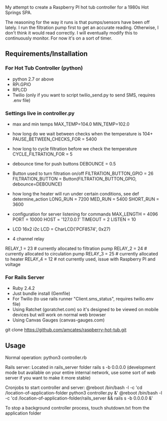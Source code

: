 My attempt to create a Raspberry PI hot tub controller for a 1980s Hot Springs SPA.

The reasoning for the way it runs is that pumps/sensors have been off lately.  I run the filtration pump first to get an accurate reading.  Otherwise, I don't think it would read correctly.  I will eventually modify this to continuously monitor.  For now it's on a sort of timer.

## Requirements/Installation

### For Hot Tub Controller (python)
* python 2.7 or above
* RPi.GPIO
* RPLCD
* Twilio (only if you want to script twilio_send.py to send SMS, requires .env file)

### Settings live in controller.py

* max and min temps
MAX_TEMP=104.0
MIN_TEMP=102.0

* how long do we wait between checks when the temperature is 104+
PAUSE_BETWEEN_CHECKS_FOR = 5400

* how long to cycle filtration before we check the temperature
CYCLE_FILTRATION_FOR = 5

* debounce time for push buttons
DEBOUNCE = 0.5

* Button used to turn filtration on/off
FILTRATION_BUTTON_GPIO = 26
FILTRATION_BUTTON = Button(FILTRATION_BUTTON_GPIO, debounce=DEBOUNCE)

* how long the heater will run under certain conditions, see def determine_action
LONG_RUN  = 7200
MED_RUN   = 5400
SHORT_RUN = 3600

* configuration for server listening for commands
MAX_LENGTH = 4096
PORT = 10000
HOST = '127.0.0.1'
TIMEOUT = 2
LISTEN = 10

* LCD 16x2 i2c
LCD = CharLCD('PCF8574', 0x27)

* 4 channel relay

RELAY_1 = 23 # currently allocated to filtration pump
RELAY_2 = 24 # currently allocated to circulation pump
RELAY_3 = 25 # currently allocated to heater
RELAY_4 = 12 # not currently used, issue with Raspberry PI and voltage

### For Rails Server
* Ruby 2.4.2
* Just bundle install (Gemfile)
* For Twilio (to use rails runner "Client.sms_status", requires twilio.env file)
* Using Ratchet (goratchet.com) so it's designed to be viewed on mobile devices but will work on normal web browser
* Using Canvas Gauges (canvas-gauges.com)

git clone https://github.com/amcates/raspberry-hot-tub.git

## Usage

Normal operation:
python3 controller.rb

Rails server:
Located in rails_server folder
rails s -b 0.0.0.0 (development mode but available on your entire internal network, use some sort of web server if you want to make it more stable)

Cronjobs to start controller and server:
@reboot /bin/bash -l -c 'cd /location-of-application-folder python3 controller.py &'
@reboot /bin/bash -l -c 'cd /location-of-application-folder/rails_server && rails s -b 0.0.0.0 &'

To stop a background controller process, touch shutdown.txt from the application folder
